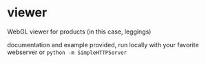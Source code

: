 # viewer
WebGL viewer for products (in this case, leggings)

documentation and example provided, run locally with your favorite webserver or ```python -m SimpleHTTPServer```